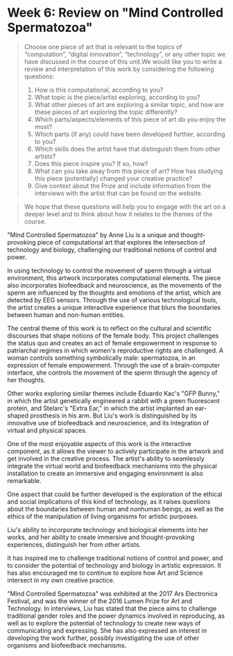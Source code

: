 # Week 6: Review on "Mind Controlled Spermatozoa"
>Choose one piece of art that is relevant to the topics of “computation”, “digital innovation”, “technology”, or any other topic we have discussed in the course of this unit.We would like you to write a review and interpretation of this work by considering the following questions:
>1. How is this computational, according to you?
>2. What topic is the piece/artist exploring, according to you?
>3. What other pieces of art are exploring a similar topic, and how are these pieces of art exploring the topic differently?
>4. Which parts/aspects/elements of this piece of art do you enjoy the most?
>5. Which parts (if any) could have been developed further, according to you?
>6. Which skills does the artist have that distinguish them from other artists?
>7. Does this piece inspire you? If so, how?
>8. What can you take away from this piece of art? How has studying this piece (potentially) changed your creative practice?
>9. Give context about the Prize and include information from the interviews with the artist that can be found on the website.  

>We hope that these questions will help you to engage with the art on a deeper level and to think about how it relates to the themes of the course.

"Mind Controlled Spermatozoa" by Anne Liu is a unique and thought-provoking piece of computational art that explores the intersection of technology and biology, challenging our traditional notions of control and power.

In using technology to control the movement of sperm through a virtual environment, this artwork incorporates computational elements. The piece also incorporates biofeedback and neuroscience, as the movements of the sperm are influenced by the thoughts and emotions of the artist, which are detected by EEG sensors. Through the use of various technological tools, the artist creates a unique interactive experience that blurs the boundaries between human and non-human entities.

The central theme of this work is to reflect on the cultural and scientific discourses that shape notions of the female body. This project challenges the status quo and creates an act of female empowerment in response to patriarchal regimes in which women's reproductive rights are challenged.     A woman controls something symbolically male: spermatozoa, in an expression of female empowerment.  Through the use of a brain-computer interface, she controls the movement of the sperm through the agency of her thoughts. 

Other works exploring similar themes include Eduardo Kac's "GFP Bunny," in which the artist genetically engineered a rabbit with a green fluorescent protein, and Stelarc's "Extra Ear," in which the artist implanted an ear-shaped prosthesis in his arm. But Liu's work is distinguished by its innovative use of biofeedback and neuroscience, and its integration of virtual and physical spaces.

One of the most enjoyable aspects of this work is the interactive component, as it allows the viewer to actively participate in the artwork and get involved in the creative process. The artist's ability to seamlessly integrate the virtual world and biofeedback mechanisms into the physical installation to create an immersive and engaging environment is also remarkable.

One aspect that could be further developed is the exploration of the ethical and social implications of this kind of technology, as it raises questions about the boundaries between human and nonhuman beings, as well as the ethics of the manipulation of living organisms for artistic purposes.

Liu's ability to incorporate technology and biological elements into her works, and her ability to create immersive and thought-provoking experiences, distinguish her from other artists.

It has inspired me to challenge traditional notions of control and power, and to consider the potential of technology and biology in artistic expression. It has also encouraged me to continue to explore how Art and Science intersect in my own creative practice.

"Mind Controlled Spermatozoa" was exhibited at the 2017 Ars Electronica Festival, and was the winner of the 2016 Lumen Prize for Art and Technology. In interviews, Liu has stated that the piece aims to challenge traditional gender roles and the power dynamics involved in reproducing, as well as to explore the potential of technology to create new ways of communicating and expressing. She has also expressed an interest in developing the work further, possibly investigating the use of other organisms and biofeedback mechanisms.
